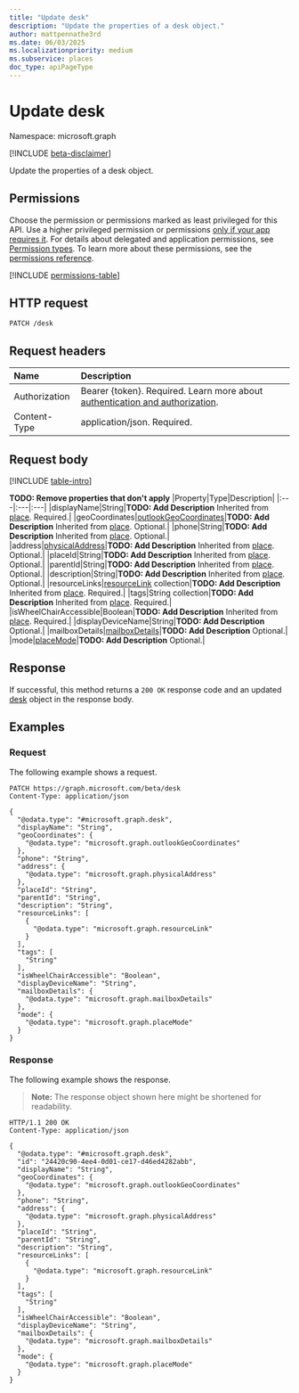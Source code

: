 ```yaml
---
title: "Update desk"
description: "Update the properties of a desk object."
author: mattpennathe3rd
ms.date: 06/03/2025
ms.localizationpriority: medium
ms.subservice: places
doc_type: apiPageType
---
```


# Update desk

Namespace: microsoft.graph

[!INCLUDE [beta-disclaimer](../../includes/beta-disclaimer.md)]

Update the properties of a desk object.

## Permissions

Choose the permission or permissions marked as least privileged for this API. Use a higher privileged permission or permissions [only if your app requires it](/graph/permissions-overview#best-practices-for-using-microsoft-graph-permissions). For details about delegated and application permissions, see [Permission types](/graph/permissions-overview#permission-types). To learn more about these permissions, see the [permissions reference](/graph/permissions-reference).

<!-- {
  "blockType": "permissions",
  "name": "desk-update-permissions"
}
-->
[!INCLUDE [permissions-table](../includes/permissions/desk-update-permissions.md)]

## HTTP request

<!-- {
  "blockType": "ignored"
}
-->
``` http
PATCH /desk
```

## Request headers

|Name|Description|
|:---|:---|
|Authorization|Bearer {token}. Required. Learn more about [authentication and authorization](/graph/auth/auth-concepts).|
|Content-Type|application/json. Required.|

## Request body

[!INCLUDE [table-intro](../../includes/update-property-table-intro.md)]


**TODO: Remove properties that don't apply**
|Property|Type|Description|
|:---|:---|:---|
|displayName|String|**TODO: Add Description** Inherited from [place](../resources/place.md). Required.|
|geoCoordinates|[outlookGeoCoordinates](../resources/outlookgeocoordinates.md)|**TODO: Add Description** Inherited from [place](../resources/place.md). Optional.|
|phone|String|**TODO: Add Description** Inherited from [place](../resources/place.md). Optional.|
|address|[physicalAddress](../resources/physicaladdress.md)|**TODO: Add Description** Inherited from [place](../resources/place.md). Optional.|
|placeId|String|**TODO: Add Description** Inherited from [place](../resources/place.md). Optional.|
|parentId|String|**TODO: Add Description** Inherited from [place](../resources/place.md). Optional.|
|description|String|**TODO: Add Description** Inherited from [place](../resources/place.md). Optional.|
|resourceLinks|[resourceLink](../resources/resourcelink.md) collection|**TODO: Add Description** Inherited from [place](../resources/place.md). Required.|
|tags|String collection|**TODO: Add Description** Inherited from [place](../resources/place.md). Required.|
|isWheelChairAccessible|Boolean|**TODO: Add Description** Inherited from [place](../resources/place.md). Required.|
|displayDeviceName|String|**TODO: Add Description** Optional.|
|mailboxDetails|[mailboxDetails](../resources/mailboxdetails.md)|**TODO: Add Description** Optional.|
|mode|[placeMode](../resources/placemode.md)|**TODO: Add Description** Optional.|



## Response

If successful, this method returns a `200 OK` response code and an updated [desk](../resources/desk.md) object in the response body.

## Examples

### Request

The following example shows a request.
<!-- {
  "blockType": "request",
  "name": "update_desk"
}
-->
``` http
PATCH https://graph.microsoft.com/beta/desk
Content-Type: application/json

{
  "@odata.type": "#microsoft.graph.desk",
  "displayName": "String",
  "geoCoordinates": {
    "@odata.type": "microsoft.graph.outlookGeoCoordinates"
  },
  "phone": "String",
  "address": {
    "@odata.type": "microsoft.graph.physicalAddress"
  },
  "placeId": "String",
  "parentId": "String",
  "description": "String",
  "resourceLinks": [
    {
      "@odata.type": "microsoft.graph.resourceLink"
    }
  ],
  "tags": [
    "String"
  ],
  "isWheelChairAccessible": "Boolean",
  "displayDeviceName": "String",
  "mailboxDetails": {
    "@odata.type": "microsoft.graph.mailboxDetails"
  },
  "mode": {
    "@odata.type": "microsoft.graph.placeMode"
  }
}
```


### Response

The following example shows the response.
>**Note:** The response object shown here might be shortened for readability.
<!-- {
  "blockType": "response",
  "truncated": true
}
-->
``` http
HTTP/1.1 200 OK
Content-Type: application/json

{
  "@odata.type": "#microsoft.graph.desk",
  "id": "24420c90-4ee4-0d01-ce17-d46ed4282abb",
  "displayName": "String",
  "geoCoordinates": {
    "@odata.type": "microsoft.graph.outlookGeoCoordinates"
  },
  "phone": "String",
  "address": {
    "@odata.type": "microsoft.graph.physicalAddress"
  },
  "placeId": "String",
  "parentId": "String",
  "description": "String",
  "resourceLinks": [
    {
      "@odata.type": "microsoft.graph.resourceLink"
    }
  ],
  "tags": [
    "String"
  ],
  "isWheelChairAccessible": "Boolean",
  "displayDeviceName": "String",
  "mailboxDetails": {
    "@odata.type": "microsoft.graph.mailboxDetails"
  },
  "mode": {
    "@odata.type": "microsoft.graph.placeMode"
  }
}
```

